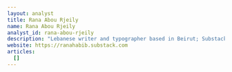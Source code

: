 ```yaml
---
layout: analyst
title: Rana Abou Rjeily
name: Rana Abou Rjeily
analyst_id: rana-abou-rjeily
description: "Lebanese writer and typographer based in Beirut; Substack offers cultural/political reflections from Middle East intersectional angle."
website: https://ranahabib.substack.com
articles:
  []
---
```


